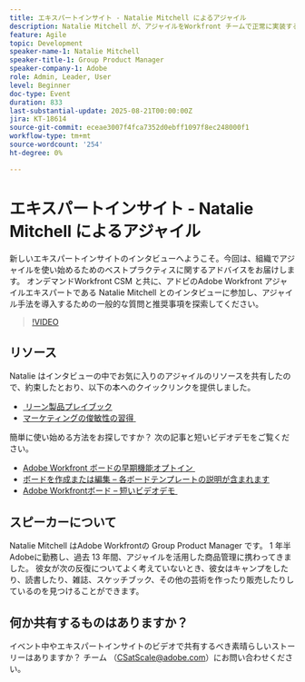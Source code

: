 ```yaml
---
title: エキスパートインサイト - Natalie Mitchell によるアジャイル
description: Natalie Mitchell が、アジャイルをWorkfront チームで正常に実装するためのアジャイルのベストプラクティス、リソース、ヒントを紹介します。
feature: Agile
topic: Development
speaker-name-1: Natalie Mitchell
speaker-title-1: Group Product Manager
speaker-company-1: Adobe
role: Admin, Leader, User
level: Beginner
doc-type: Event
duration: 833
last-substantial-update: 2025-08-21T00:00:00Z
jira: KT-18614
source-git-commit: eceae3007f4fca7352d0ebff1097f8ec248000f1
workflow-type: tm+mt
source-wordcount: '254'
ht-degree: 0%

---
```



# エキスパートインサイト - Natalie Mitchell によるアジャイル

新しいエキスパートインサイトのインタビューへようこそ。今回は、組織でアジャイルを使い始めるためのベストプラクティスに関するアドバイスをお届けします。 オンデマンドWorkfront CSM と共に、アドビのAdobe Workfront アジャイルエキスパートである Natalie Mitchell とのインタビューに参加し、アジャイル手法を導入するための一般的な質問と推奨事項を探索してください。

>[!VIDEO](https://video.tv.adobe.com/v/3469917/?learn=on&enablevpops&captions=jpn)

## リソース

Natalie はインタビューの中でお気に入りのアジャイルのリソースを共有したので、約束したとおり、以下の本へのクイックリンクを提供しました。
* [&#x200B; リーン製品プレイブック &#x200B;](https://leanproductplaybook.com/)
* [&#x200B; マーケティングの俊敏性の習得 &#x200B;](https://masteringmarketingagility.com/)

簡単に使い始める方法をお探しですか？ 次の記事と短いビデオデモをご覧ください。

* [Adobe Workfront ボードの早期機能オプトイン &#x200B;](https://experienceleague.adobe.com/docs/workfront/using/agile/boards-in-workfront/boards-early-feature-opt-in.html?lang=ja)
* [&#x200B; ボードを作成または編集 – 各ボードテンプレートの説明が含まれます &#x200B;](https://experienceleague.adobe.com/docs/workfront/using/agile/boards-in-workfront/create-edit-board.html?lang=ja)
* [Adobe Workfrontボード – 短いビデオデモ &#x200B;](https://experienceleague.adobe.com/docs/workfront/using/agile/boards-in-workfront/boards-video-demonstrations.html?lang=ja)

## スピーカーについて

Natalie Mitchell はAdobe Workfrontの Group Product Manager です。 1 年半Adobeに勤務し、過去 13 年間、アジャイルを活用した商品管理に携わってきました。 彼女が次の反復についてよく考えていないとき、彼女はキャンプをしたり、読書したり、雑誌、スケッチブック、その他の芸術を作ったり販売したりしているのを見つけることができます。

## 何か共有するものはありますか？

イベント中やエキスパートインサイトのビデオで共有するべき素晴らしいストーリーはありますか？ チーム （[CSatScale@adobe.com](mailto:CSatScale@adobe.com)）にお問い合わせください。
